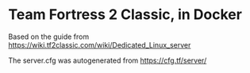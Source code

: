 # Team Fortress 2 Classic, in Docker

Based on the guide from https://wiki.tf2classic.com/wiki/Dedicated_Linux_server

The server.cfg was autogenerated from https://cfg.tf/server/

